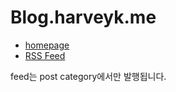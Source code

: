 # Blog.harveyk.me

- [homepage](http://blog.harveyk.me)
- [RSS Feed](http://blog.harveyk.me/feed.xml)

feed는 post category에서만 발행됩니다.
